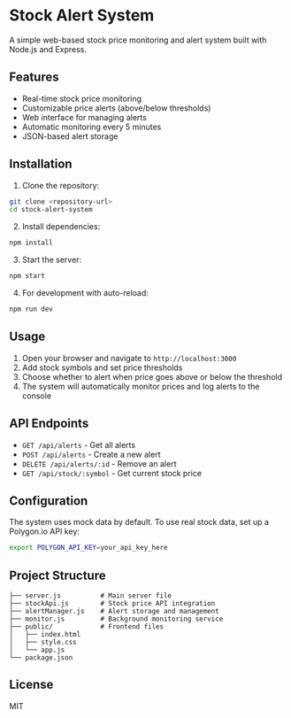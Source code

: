# Stock Alert System

A simple web-based stock price monitoring and alert system built with Node.js and Express.

## Features

- Real-time stock price monitoring
- Customizable price alerts (above/below thresholds)
- Web interface for managing alerts
- Automatic monitoring every 5 minutes
- JSON-based alert storage

## Installation

1. Clone the repository:
```bash
git clone <repository-url>
cd stock-alert-system
```

2. Install dependencies:
```bash
npm install
```

3. Start the server:
```bash
npm start
```

4. For development with auto-reload:
```bash
npm run dev
```

## Usage

1. Open your browser and navigate to `http://localhost:3000`
2. Add stock symbols and set price thresholds
3. Choose whether to alert when price goes above or below the threshold
4. The system will automatically monitor prices and log alerts to the console

## API Endpoints

- `GET /api/alerts` - Get all alerts
- `POST /api/alerts` - Create a new alert
- `DELETE /api/alerts/:id` - Remove an alert
- `GET /api/stock/:symbol` - Get current stock price

## Configuration

The system uses mock data by default. To use real stock data, set up a Polygon.io API key:

```bash
export POLYGON_API_KEY=your_api_key_here
```

## Project Structure

```
├── server.js          # Main server file
├── stockApi.js        # Stock price API integration
├── alertManager.js    # Alert storage and management
├── monitor.js         # Background monitoring service
├── public/            # Frontend files
│   ├── index.html
│   ├── style.css
│   └── app.js
└── package.json
```

## License

MIT